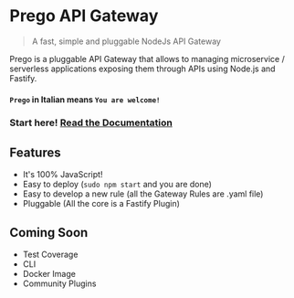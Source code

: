 
# Prego API Gateway  
> A fast, simple and pluggable NodeJs API Gateway  

Prego is a pluggable API Gateway that allows to managing microservice / serverless applications exposing them through APIs using Node.js and Fastify.  

#### `Prego` in Italian means `You are welcome!`  

### Start here! **[Read the Documentation](https://app.gitbook.com/@tartaglia-riccardo/s/prego/)**
  
## Features  
- It's 100% JavaScript!
- Easy to deploy (`sudo npm start` and you are done)
- Easy to develop a new rule (all the Gateway Rules are .yaml file)
- Pluggable (All the core is a Fastify Plugin)
  
## Coming Soon
- Test Coverage
- CLI
- Docker Image
- Community Plugins
